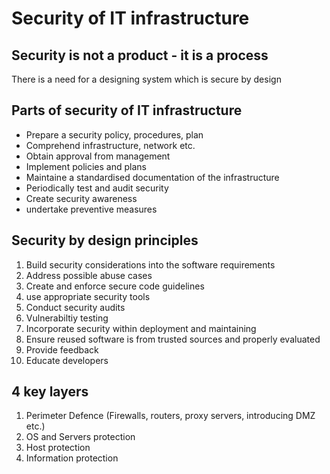 # Security of IT infrastructure

## Security is not a product - it is a process
There is a need for a designing system which is secure by design

## Parts of security of IT infrastructure
- Prepare a security policy, procedures, plan
- Comprehend infrastructure, network etc.
- Obtain approval from management
- Implement policies and plans
- Maintaine a standardised documentation of the infrastructure
- Periodically test and audit security
- Create security awareness
- undertake preventive measures

## Security by design principles
1. Build security considerations into the software requirements
2. Address possible abuse cases
3. Create and enforce secure code guidelines
4. use appropriate security tools
5. Conduct security audits
6. Vulnerabiltiy testing
7. Incorporate security within deployment and maintaining
8. Ensure reused software is from trusted sources and properly evaluated
9. Provide feedback 
10. Educate developers 

## 4 key layers
1. Perimeter Defence (Firewalls, routers, proxy servers, introducing DMZ etc.)
2. OS and Servers protection 
3. Host protection
4. Information protection

